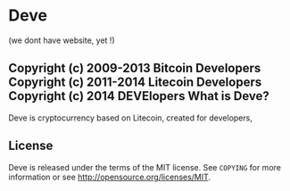 Deve
================================

(we dont have website, yet !)

Copyright (c) 2009-2013 Bitcoin Developers
Copyright (c) 2011-2014 Litecoin Developers
Copyright (c) 2014      DEVElopers
What is Deve?
----------------

Deve is cryptocurrency based on Litecoin, created for developers,

License
-------

Deve is released under the terms of the MIT license. See `COPYING` for more
information or see http://opensource.org/licenses/MIT.

